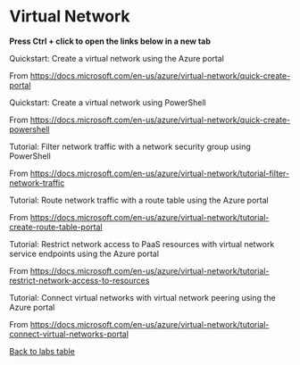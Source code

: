 # Virtual Network

**Press Ctrl + click to open the links below in a new tab**

Quickstart: Create a virtual network using the Azure portal

From <https://docs.microsoft.com/en-us/azure/virtual-network/quick-create-portal> 

Quickstart: Create a virtual network using PowerShell

From <https://docs.microsoft.com/en-us/azure/virtual-network/quick-create-powershell> 

Tutorial: Filter network traffic with a network security group using PowerShell

From <https://docs.microsoft.com/en-us/azure/virtual-network/tutorial-filter-network-traffic> 

Tutorial: Route network traffic with a route table using the Azure portal

From <https://docs.microsoft.com/en-us/azure/virtual-network/tutorial-create-route-table-portal> 

Tutorial: Restrict network access to PaaS resources with virtual network service endpoints using the Azure portal

From <https://docs.microsoft.com/en-us/azure/virtual-network/tutorial-restrict-network-access-to-resources> 

Tutorial: Connect virtual networks with virtual network peering using the Azure portal

From <https://docs.microsoft.com/en-us/azure/virtual-network/tutorial-connect-virtual-networks-portal> 

[Back to labs table](./01Labs.MD)
